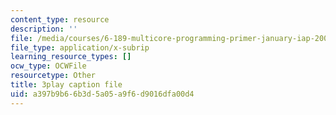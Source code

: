```yaml
---
content_type: resource
description: ''
file: /media/courses/6-189-multicore-programming-primer-january-iap-2007/a397b9b66b3d5a05a9f6d9016dfa00d4_xDnq_b2784c.vtt
file_type: application/x-subrip
learning_resource_types: []
ocw_type: OCWFile
resourcetype: Other
title: 3play caption file
uid: a397b9b6-6b3d-5a05-a9f6-d9016dfa00d4
---
```


